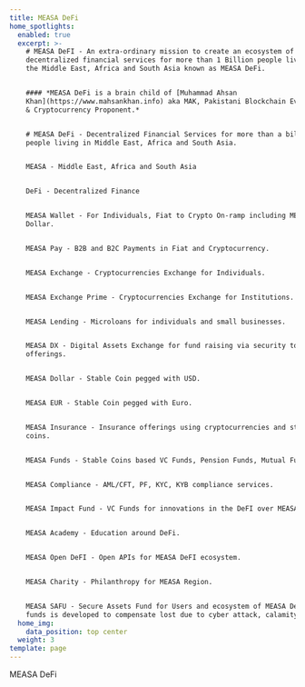 ```yaml
---
title: MEASA DeFi
home_spotlights:
  enabled: true
  excerpt: >-
    # MEASA DeFI - An extra-ordinary mission to create an ecosystem of
    decentralized financial services for more than 1 Billion people living in
    the Middle East, Africa and South Asia known as MEASA DeFi.


    #### *MEASA DeFi is a brain child of [Muhammad Ahsan
    Khan](https://www.mahsankhan.info) aka MAK, Pakistani Blockchain Evangelist
    & Cryptocurrency Proponent.* 


    # MEASA DeFi - Decentralized Financial Services for more than a billion
    people living in Middle East, Africa and South Asia.


    MEASA - Middle East, Africa and South Asia


    DeFi - Decentralized Finance


    MEASA Wallet - For Individuals, Fiat to Crypto On-ramp including MEASA
    Dollar.


    MEASA Pay - B2B and B2C Payments in Fiat and Cryptocurrency.


    MEASA Exchange - Cryptocurrencies Exchange for Individuals.


    MEASA Exchange Prime - Cryptocurrencies Exchange for Institutions.


    MEASA Lending - Microloans for individuals and small businesses.


    MEASA DX - Digital Assets Exchange for fund raising via security token
    offerings.


    MEASA Dollar - Stable Coin pegged with USD.


    MEASA EUR - Stable Coin pegged with Euro.


    MEASA Insurance - Insurance offerings using cryptocurrencies and stable
    coins.


    MEASA Funds - Stable Coins based VC Funds, Pension Funds, Mutual Funds.


    MEASA Compliance - AML/CFT, PF, KYC, KYB compliance services.


    MEASA Impact Fund - VC Funds for innovations in the DeFI over MEASA Region.


    MEASA Academy - Education around DeFi.


    MEASA Open DeFI - Open APIs for MEASA DeFI ecosystem.


    MEASA Charity - Philanthropy for MEASA Region.


    MEASA SAFU - Secure Assets Fund for Users and ecosystem of MEASA DeFI the
    funds is developed to compensate lost due to cyber attack, calamity etc.
  home_img:
    data_position: top center
  weight: 3
template: page
---
```

MEASA DeFi
